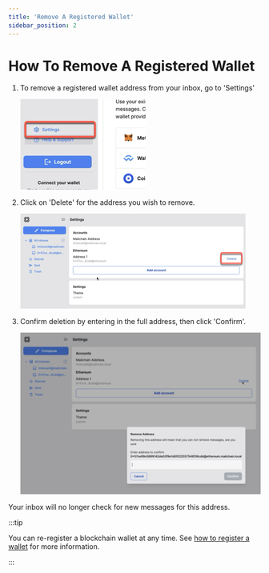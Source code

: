 ```yaml
---
title: 'Remove A Registered Wallet'
sidebar_position: 2
---
```


# How To Remove A Registered Wallet

1. To remove a registered wallet address from your inbox, go to 'Settings'

    ![](./img-remove-registered-address/sidebar-settings.png)

1. Click on 'Delete' for the address you wish to remove.

    ![](./img-remove-registered-address/delete-account-button.png)

1. Confirm deletion by entering in the full address, then click 'Confirm'.

    ![](./img-remove-registered-address/delete-account-confirm.png)

Your inbox will no longer check for new messages for this address.

:::tip

You can re-register a blockchain wallet at any time. See [how to register a wallet](/user/guides/getting-started/register-a-wallet) for more information.

:::
